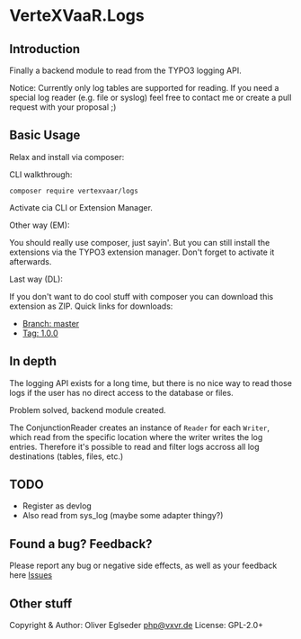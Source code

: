 VerteXVaaR.Logs
===============

## Introduction

Finally a backend module to read from the TYPO3 logging API.

Notice: Currently only log tables are supported for reading.
If you need a special log reader (e.g. file or syslog) feel free
to contact me or create a pull request with your proposal ;)

## Basic Usage

Relax and install via composer:

CLI walkthrough:

```
composer require vertexvaar/logs
```

Activate cia CLI or Extension Manager.

Other way (EM):

You should really use composer, just sayin'. But you can still install the extensions via the TYPO3 extension manager.
Don't forget to activate it afterwards.

Last way (DL):

If you don't want to do cool stuff with composer you can download this extension as ZIP.
Quick links for downloads:

* [Branch: master](https://github.com/vertexvaar/VerteXVaaR.Logs/archive/master.zip)
* [Tag: 1.0.0](https://github.com/vertexvaar/VerteXVaaR.Logs/archive/1.0.0.zip)

## In depth

The logging API exists for a long time, but there is no nice way to read
those logs if the user has no direct access to the database or files.

Problem solved, backend module created.

The ConjunctionReader creates an instance of `Reader` for each `Writer`,
which read from the specific location where the writer writes the log
entries. Therefore it's possible to read and filter logs accross all log
destinations (tables, files, etc.)

## TODO

* Register as devlog
* Also read from sys_log (maybe some adapter thingy?)

## Found a bug? Feedback?

Please report any bug or negative side effects, as well as your feedback
 here [Issues](https://github.com/vertexvaar/VerteXVaaR.Logs/issues)

## Other stuff

Copyright & Author: Oliver Eglseder <php@vxvr.de>
License: GPL-2.0+
